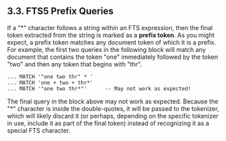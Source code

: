 ## 3\.3\. FTS5 Prefix Queries



If a "\*" character follows a string within an FTS expression, then the final
token extracted from the string is marked as a **prefix token**. As you
might expect, a prefix token matches any document token of which it is a
prefix. For example, the first two queries in the following block will match
any document that contains the token "one" immediately followed by the token
"two" and then any token that begins with "thr".




```
... MATCH '"one two thr" * '
... MATCH 'one + two + thr*'
... MATCH '"one two thr*"'      -- May not work as expected!

```

The final query in the block above may not work as expected. Because the
"\*" character is inside the double\-quotes, it will be passed to the tokenizer,
which will likely discard it (or perhaps, depending on the specific tokenizer
in use, include it as part of the final token) instead of recognizing it as
a special FTS character.





